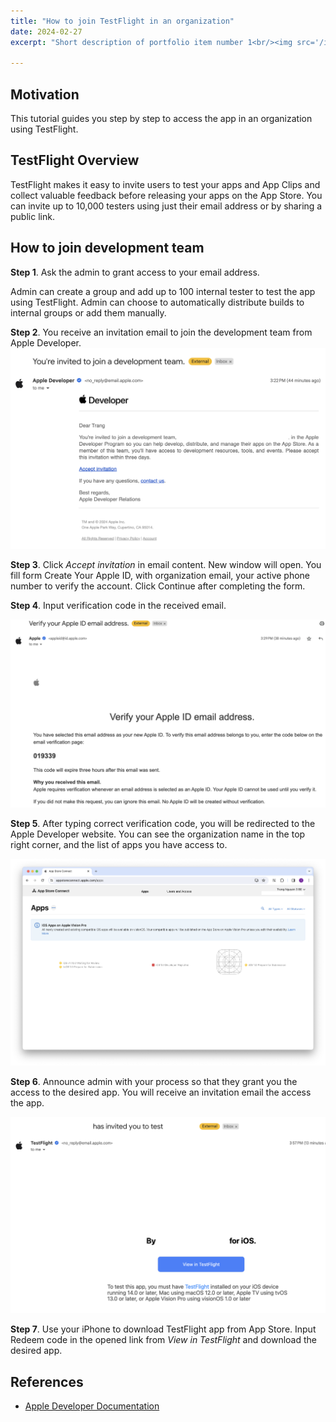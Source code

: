 ```yaml
---
title: "How to join TestFlight in an organization"
date: 2024-02-27
excerpt: "Short description of portfolio item number 1<br/><img src='/images/images/2024-02-27-home.png'>"

---
```

## Motivation
This tutorial guides you step by step to access the app in an organization using TestFlight.

## TestFlight Overview
TestFlight makes it easy to invite users to test your apps and App Clips and collect valuable feedback before releasing your apps on the App Store. You can invite up to 10,000 testers using just their email address or by sharing a public link.

## How to join development team
**Step 1**. Ask the admin to grant access to your email address.

Admin can create a group and add up to 100 internal tester to test the app using TestFlight. Admin can choose to automatically distribute builds to internal groups or add them manually.

**Step 2**. You receive an invitation email to join the development team from Apple Developer.
![invitation-email](/images/2024-02-27-invitation-email.png)

**Step 3**. Click _Accept invitation_ in email content. New window will open. You fill form Create Your Apple ID, with organization email, your active phone number to verify the account. Click Continue after completing the form.

**Step 4**. Input verification code in the received email.

![verification-code](/images/2024-02-27-verification-code.png)


**Step 5**. After typing correct verification code, you will be redirected to the Apple Developer website. You can see the organization name in the top right corner, and the list of apps you have access to.

![home](/images/2024-02-27-home.png)


**Step 6**. Announce admin with your process so that they grant you the access to the desired app. You will receive an invitation email the access the app.

![grant-app](/images/2024-02-27-grant-app.png)

**Step 7**. Use your iPhone to download TestFlight app from App Store. Input Redeem code in the opened link from _View in TestFlight_ and download the desired app.
## References
- [Apple Developer Documentation](https://developer.apple.com/testflight/)